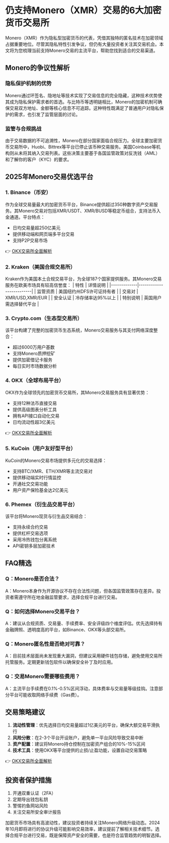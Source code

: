 # 仍支持Monero（XMR）交易的6大加密货币交易所

Monero（XMR）作为隐私型加密货币的代表，凭借其独特的匿名技术在加密领域占据重要地位。尽管其隐私特性引发争议，但仍有大量投资者关注其交易机会。本文将为您梳理当前支持Monero交易的主流平台，帮助您找到适合的交易渠道。

## Monero的争议性解析

### 隐私保护机制的优势
Monero通过环签名、隐地址等技术实现了交易信息的完全隐藏，这种技术优势使其成为隐私保护需求者的首选。与比特币等透明链相比，Monero的加密机制可确保交易双方地址、金额等核心信息不可追踪。这种特性既满足了普通用户对隐私保护的需求，也引发了监管层面的讨论。

### 监管与合规挑战
由于交易数据的不可追溯性，Monero在部分国家面临合规压力。全球主要加密货币交易所中，Huobi、Bittrex等平台已停止该币种交易服务。美国Coinbase等机构则从未将其纳入交易列表。这些决策主要基于各国监管政策对反洗钱（AML）和了解你的客户（KYC）的要求。

## 2025年Monero交易优选平台

### 1. Binance（币安）
作为全球交易量最大的加密货币平台，Binance提供超过350种数字资产交易服务。其Monero交易对包括XMR/USDT、XMR/BUSD等稳定币组合，支持法币入金通道。平台特点：
- 日均交易量超250亿美元
- 提供移动端和网页端多平台交易
- 支持P2P交易市场

👉 [OKX交易所全面解析](https://bit.ly/okx_welcome)

### 2. Kraken（美国合规交易所）
Kraken作为美国本土合规交易平台，为全球187个国家提供服务。其Monero交易服务在欧美市场具有较高信誉度：
| 特性        | 详情说明                |
|-------------|-------------------------|
| 监管资质    | 美国纽约州DFS许可证持有者 |
| 交易对      | XMR/USD,XMR/EUR         |
| 安全认证    | 冷存储率达95%以上       |
| 特别说明    | 英国用户需选择替代平台  |

### 3. Crypto.com（生态型交易所）
该平台构建了完整的加密货币生态系统，Monero交易服务与其支付网络深度整合：
- 超过6000万用户基数
- 支持Monero质押挖矿
- 提供加密借记卡服务
- 每日实时市场数据分析

### 4. OKX（全球布局平台）
OKX作为全球领先的加密货币交易所，其Monero交易服务具有显著优势：
- 支持12种法币直接交易
- 提供高级图表分析工具
- 拥有API接口自动化交易
- 日均流动性超3亿美元

👉 [OKX交易所全面解析](https://bit.ly/okx_welcome)

### 5. KuCoin（用户友好型平台）
KuCoin的Monero交易市场提供多元化的交易选择：
- 支持BTC/XMR、ETH/XMR等主流交易对
- 提供移动端实时行情监控
- 开通社交交易功能
- 用户资产保险基金达2亿美元

### 6. Phemex（衍生品交易平台）
该平台将Monero现货与衍生品交易结合：
- 支持永续合约交易
- 提供杠杆交易选项
- 采用冷热钱包分离系统
- API密钥多层加密技术

## FAQ精选

### Q：Monero是否合法？
A：Monero本身作为开源协议不存在合法性问题，但各国监管政策存在差异。投资者需遵守所在地金融监管要求，选择合规平台进行交易。

### Q：如何选择Monero交易平台？
A：建议从合规资质、交易量、手续费率、安全评级四个维度评估。优先选择持有金融牌照、透明度高的平台，如Binance、OKX等头部交易所。

### Q：Monero匿名性是否绝对可靠？
A：目前技术层面尚未发现重大漏洞，但建议采用硬件钱包存储，避免使用交易所托管服务。定期更新钱包软件以确保安全补丁及时应用。

### Q：交易Monero需要哪些费用？
A：主流平台手续费在0.1%-0.5%区间浮动，具体费率与交易量等级挂钩。注意部分平台可能收取网络手续费（Gas费）。

## 交易策略建议

1. **流动性管理**：优先选择日均交易量超过1亿美元的平台，确保大额交易平滑执行
2. **风险分散**：在2-3个平台开设账户，避免单一平台风险导致交易中断
3. **资产配置**：建议将Monero持仓控制在加密资产组合的10%-15%区间
4. **技术工具**：使用OKX等平台提供的止损/止盈功能，设置自动交易策略

👉 [OKX交易所全面解析](https://bit.ly/okx_welcome)

## 投资者保护措施

1. 开通双重认证（2FA）
2. 定期导出钱包私钥
3. 警惕钓鱼网站风险
4. 关注交易所安全审计报告

加密货币市场具有高波动性，建议投资者持续关注Monero网络升级动态。2024年10月即将进行的协议升级可能影响交易效率，建议提前了解相关技术细节。选择合规平台进行交易，既是保障资产安全的需要，也是符合监管趋势的明智选择。